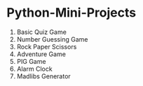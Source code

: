 # Python-Mini-Projects
1. Basic Quiz Game
2. Number Guessing Game
3. Rock Paper Scissors
4. Adventure Game
5. PIG Game
6. Alarm Clock
7. Madlibs Generator
